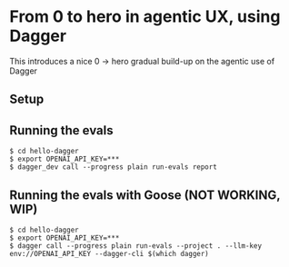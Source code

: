 # From 0 to hero in agentic UX, using Dagger

This introduces a nice 0 -> hero gradual build-up on the agentic use of Dagger

## Setup

## Running the evals

```shell
$ cd hello-dagger
$ export OPENAI_API_KEY=***
$ dagger_dev call --progress plain run-evals report
```

## Running the evals with Goose (NOT WORKING, WIP)

```shell
$ cd hello-dagger
$ export OPENAI_API_KEY=***
$ dagger call --progress plain run-evals --project . --llm-key env://OPENAI_API_KEY --dagger-cli $(which dagger)
```
